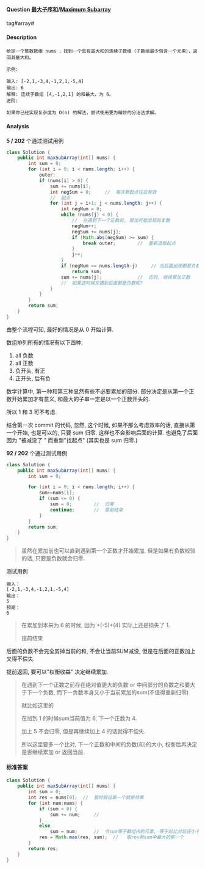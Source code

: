 #### Question [最大子序和](https://leetcode-cn.com/problems/maximum-subarray/)/[Maximum Subarray](https://leetcode-cn.com/problems/maximum-subarray/)

tag#array#



#### Description

```
给定一个整数数组 nums ，找到一个具有最大和的连续子数组（子数组最少包含一个元素），返回其最大和。

示例:

输入: [-2,1,-3,4,-1,2,1,-5,4]
输出: 6
解释: 连续子数组 [4,-1,2,1] 的和最大，为 6。
进阶:

如果你已经实现复杂度为 O(n) 的解法，尝试使用更为精妙的分治法求解。

```



#### Analysis





**5 / 202** 个通过测试用例

```java
class Solution {
    public int maxSubArray(int[] nums) {
        int sum = 0;
        for (int i = 0; i < nums.length; i++) {
            outer:
            if (nums[i] > 0) {
                sum += nums[i];
                int negSum = 0;     //  每次新起点往后有效
                //  起点
                for (int j = i+1; j < nums.length; j++) {   
                    int negNum = 0;
                    while (nums[j] < 0) {
                        //  在遇到下一个正数前, 累加可能出现的复数
                        negNum++;                        
                        negSum += nums[j];
                        if (Math.abs(negSum) >= sum) {
                            break outer;        //  重新选取起点
                        }                                            
                        j++;        
                    }            
                    if (negNum == nums.length-j)     // 当后面出现都是负数时返回到目前为止累计的sum
                        return sum;
                    sum += nums[j];             //  否则, 继续累加正数
                    //  如果这时候又遇到后面都是负数呢?
                }
            }
        }
        return sum;        
    }
}
```



由整个流程可知, 最好的情况是从 0 开始计算.

数组排列所有的情况有以下四种:

1. all 负数
2. all 正数
3. 负开头, 有正
4. 正开头, 后有负

数学计算中, 第一种和第三种显然有些不必要累加的部分. 部分决定是从第一个正数开始累加才有意义, 和最大的子串一定是以一个正数开头的.

所以 1 和 3 可不考虑.



结合第一次 commit 的代码, 忽然, 这个时候, 如果不那么考虑效率的话, 直接从第一个开始, 也是可以的, 只要 sum 归零. 这样也不会影响后面的计算. 也避免了后面因为 "被减没了 " 而重新"找起点" (其实也是 sum 归零.)



**92 / 202** 个通过测试用例

```java
class Solution {
    public int maxSubArray(int[] nums) {
        int sum = 0;

        for (int i = 0; i < nums.length; i++) {                    
            sum+=nums[i];
            if (sum <= 0) {
                sum = 0;        //  归零
                continue;       //  提前结束
            }            
        }
        return sum;
    }
}
```

> 虽然在累加前也可以直到遇到第一个正数才开始累加, 但是如果有负数校验的话, 只要是负数就会归零.



测试用例

```
输入：
[-2,1,-3,4,-1,2,1,-5,4]
输出：
5
预期：
6
```

> 在累加到本来为 6 的时候, 因为 +(-5)+(4) 实际上还是损失了 1.
>
> 提前结束



后面的负数不会完全剪掉当前的和, 不会让当前SUM减没, 但是在后面的正数加上又得不偿失.

提前返回, 要可以"权衡收益" 决定继续累加.

> 在遇到下一个正数之前存在绝对值更大的负数 or 中间部分的负数之和要大于下一个负数, 而下一负数本身又小于当前累加的sum(不值得重新归零)
>
> 就比如这里的
>
> 在加到 1 的时候sum当前值为 6, 下一个正数为 4.
>
> 加上 5 不会归零, 但是再继续加上 4 的话就得不偿失.
>
> 所以这里要多一个比对, 下一个正数和中间的负数(和)的大小, 权衡后再决定是否继续累加 or 返回当前.



#### 标准答案

```java
class Solution {
    public int maxSubArray(int[] nums) {
        int sum = 0;
        int res = nums[0];  //  暂时假设第一个就是结果
        for (int num:nums) {
            if (sum > 0) {
                sum += num;     //
            }
            else
                sum = num;      //  令sum等于数组内的元素, 等于后比对后还小于 0 的话继续下一个值
            res = Math.max(res, sum);  //   取res和sum中最大的那一个                  
        }
        return res;
    }
}
```

